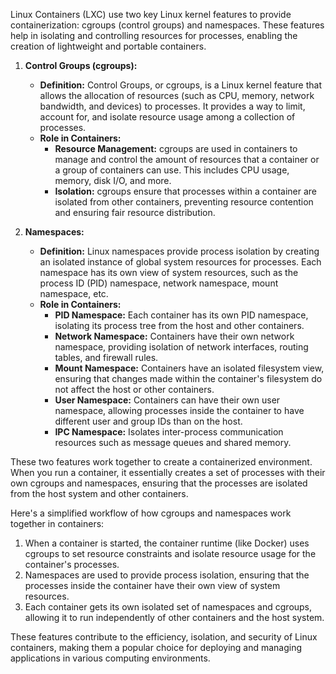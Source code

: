 Linux Containers (LXC) use two key Linux kernel features to provide containerization: cgroups (control groups) and namespaces. These features help in isolating and controlling resources for processes, enabling the creation of lightweight and portable containers.

1. **Control Groups (cgroups):**
   - **Definition:** Control Groups, or cgroups, is a Linux kernel feature that allows the allocation of resources (such as CPU, memory, network bandwidth, and devices) to processes. It provides a way to limit, account for, and isolate resource usage among a collection of processes.
   - **Role in Containers:**
      - **Resource Management:** cgroups are used in containers to manage and control the amount of resources that a container or a group of containers can use. This includes CPU usage, memory, disk I/O, and more.
      - **Isolation:** cgroups ensure that processes within a container are isolated from other containers, preventing resource contention and ensuring fair resource distribution.

2. **Namespaces:**
   - **Definition:** Linux namespaces provide process isolation by creating an isolated instance of global system resources for processes. Each namespace has its own view of system resources, such as the process ID (PID) namespace, network namespace, mount namespace, etc.
   - **Role in Containers:**
      - **PID Namespace:** Each container has its own PID namespace, isolating its process tree from the host and other containers.
      - **Network Namespace:** Containers have their own network namespace, providing isolation of network interfaces, routing tables, and firewall rules.
      - **Mount Namespace:** Containers have an isolated filesystem view, ensuring that changes made within the container's filesystem do not affect the host or other containers.
      - **User Namespace:** Containers can have their own user namespace, allowing processes inside the container to have different user and group IDs than on the host.
      - **IPC Namespace:** Isolates inter-process communication resources such as message queues and shared memory.

These two features work together to create a containerized environment. When you run a container, it essentially creates a set of processes with their own cgroups and namespaces, ensuring that the processes are isolated from the host system and other containers.

Here's a simplified workflow of how cgroups and namespaces work together in containers:

1. When a container is started, the container runtime (like Docker) uses cgroups to set resource constraints and isolate resource usage for the container's processes.
2. Namespaces are used to provide process isolation, ensuring that the processes inside the container have their own view of system resources.
3. Each container gets its own isolated set of namespaces and cgroups, allowing it to run independently of other containers and the host system.

These features contribute to the efficiency, isolation, and security of Linux containers, making them a popular choice for deploying and managing applications in various computing environments.
